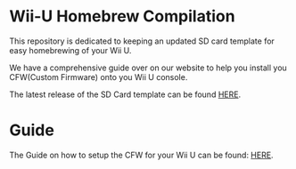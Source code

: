 # Wii-U Homebrew Compilation
<p>This repository is dedicated to keeping an updated SD card template for easy homebrewing of your Wii U.</p>
<p>We have a comprehensive guide over on our website to help you install you CFW(Custom Firmware) onto you Wii U console.</p>
<p>The latest release of the SD Card template can be found <a href="https://github.com/Cal-theDevGirl/Wii-U-Homebrew-Compilation/releases">HERE</a>.</p>
<h1>Guide</h1>
<p>The Guide on how to setup the CFW for your Wii U can be found: <a href="tempurl">HERE</a>.</p>

